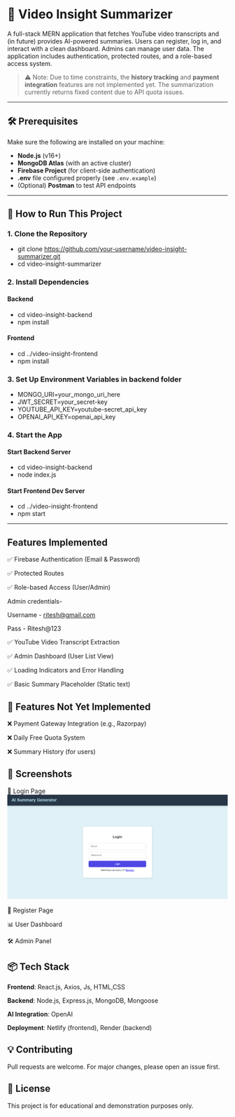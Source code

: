 # 🎥 Video Insight Summarizer

A full-stack MERN application that fetches YouTube video transcripts and (in future) provides AI-powered summaries. Users can register, log in, and interact with a clean dashboard. Admins can manage user data. The application includes authentication, protected routes, and a role-based access system.

> ⚠️ Note: Due to time constraints, the **history tracking** and **payment integration** features are not implemented yet. The summarization currently returns fixed content due to API quota issues.

---

## 🛠️ Prerequisites

Make sure the following are installed on your machine:

- **Node.js** (v16+)
- **MongoDB Atlas** (with an active cluster)
- **Firebase Project** (for client-side authentication)
- **.env** file configured properly (see `.env.example`)
- (Optional) **Postman** to test API endpoints

---

## 🚀 How to Run This Project

### 1. Clone the Repository

- git clone https://github.com/your-username/video-insight-summarizer.git
- cd video-insight-summarizer

### 2. Install Dependencies

#### Backend

- cd video-insight-backend
- npm install

#### Frontend

- cd ../video-insight-frontend
- npm install

### 3. Set Up Environment Variables in backend folder

- MONGO_URI=your_mongo_uri_here
- JWT_SECRET=your_secret-key
- YOUTUBE_API_KEY=youtube-secret_api_key
- OPENAI_API_KEY=openai_api_key

### 4. Start the App

#### Start Backend Server

- cd video-insight-backend
- node index.js

#### Start Frontend Dev Server

- cd ../video-insight-frontend
- npm start

---

## Features Implemented

✅ Firebase Authentication (Email & Password)

✅ Protected Routes

✅ Role-based Access (User/Admin)

Admin credentials-

Username - ritesh@gmail.com

Pass - Ritesh@123

✅ YouTube Video Transcript Extraction

✅ Admin Dashboard (User List View)

✅ Loading Indicators and Error Handling

✅ Basic Summary Placeholder (Static text)

## 🚧 Features Not Yet Implemented

❌ Payment Gateway Integration (e.g., Razorpay)

❌ Daily Free Quota System

❌ Summary History (for users)

## 📸 Screenshots

🔐 Login Page
![App Screenshot](Assets/login.png)

📝 Register Page

📊 User Dashboard

🛠 Admin Panel

## 📦 Tech Stack

**Frontend**: React.js, Axios, Js, HTML,CSS

**Backend**: Node.js, Express.js, MongoDB, Mongoose

**AI Integration**: OpenAI

**Deployment**: Netlify (frontend), Render (backend)

## 💡 Contributing

Pull requests are welcome. For major changes, please open an issue first.

## 📄 License

This project is for educational and demonstration purposes only.
